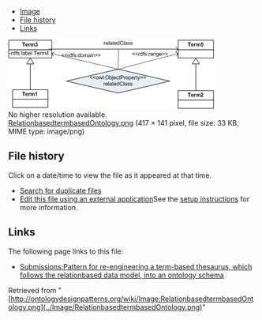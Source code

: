 * [Image](../Image/RelationbasedtermbasedOntology.png#file)
* [File history](../Image/RelationbasedtermbasedOntology.png#filehistory)
* [Links](../Image/RelationbasedtermbasedOntology.png#filelinks)

[![Image:RelationbasedtermbasedOntology.png](../images/e/ee/RelationbasedtermbasedOntology.png)](../images/e/ee/RelationbasedtermbasedOntology.png)  
No higher resolution available.  
[RelationbasedtermbasedOntology.png](../images/e/ee/RelationbasedtermbasedOntology.png)‎ (417 × 141 pixel, file size: 33 KB, MIME type: image/png)

## File history

Click on a date/time to view the file as it appeared at that time.



  
* [Search for duplicate files](http://ontologydesignpatterns.org/wiki/Special:FileDuplicateSearch/RelationbasedtermbasedOntology.png "Special:FileDuplicateSearch/RelationbasedtermbasedOntology.png")
* [Edit this file using an external application](http://ontologydesignpatterns.org/wiki/index.php?title=Image:RelationbasedtermbasedOntology.png&action=edit&externaledit=true&mode=file "Image:RelationbasedtermbasedOntology.png")See the [setup instructions](http://www.mediawiki.org/wiki/Manual:External_editors "http://www.mediawiki.org/wiki/Manual:External_editors") for more information.

## Links



The following page links to this file:


* [Submissions:Pattern for re-engineering a term-based thesaurus, which follows the relationbased data model, into an ontology schema](../Submissions/Pattern_for_re-engineering_a_term-based_thesaurus,_which_follows_the_relationbased_data_model,_into_an_ontology_schema "Submissions:Pattern for re-engineering a term-based thesaurus, which follows the relationbased data model, into an ontology schema")


Retrieved from "[http://ontologydesignpatterns.org/wiki/Image:RelationbasedtermbasedOntology.png](../Image/RelationbasedtermbasedOntology.png)"